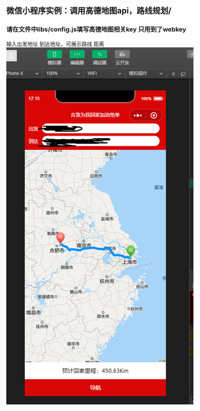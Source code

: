 ## 微信小程序实例：调用高德地图api，路线规划/
### 请在文件中libs/config.js填写高德地图相关key 只用到了webkey

输入出发地址 到达地址，可展示路线 距离
![图片预览](https://github.com/xuanlizhi/miniProgram/blob/master/wechat-miniapp-map-master/images/img.png)